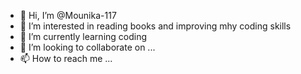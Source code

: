 - 👋 Hi, I’m @Mounika-117
- 👀 I’m interested in reading books and improving mhy coding skills
- 🌱 I’m currently learning coding
- 💞️ I’m looking to collaborate on ...
- 📫 How to reach me ...

<!---
Mounika-117/Mounika-117 is a ✨ special ✨ repository because its `README.md` (this file) appears on your GitHub profile.
You can click the Preview link to take a look at your changes.
--->
